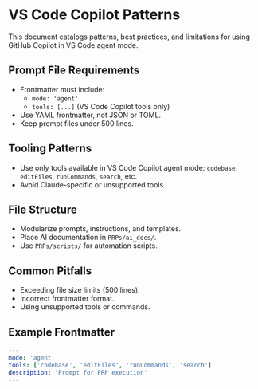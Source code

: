 # VS Code Copilot Patterns

This document catalogs patterns, best practices, and limitations for using GitHub Copilot in VS Code agent mode.

## Prompt File Requirements
- Frontmatter must include:
  - `mode: 'agent'`
  - `tools: [...]` (VS Code Copilot tools only)
- Use YAML frontmatter, not JSON or TOML.
- Keep prompt files under 500 lines.

## Tooling Patterns
- Use only tools available in VS Code Copilot agent mode: `codebase`, `editFiles`, `runCommands`, `search`, etc.
- Avoid Claude-specific or unsupported tools.

## File Structure
- Modularize prompts, instructions, and templates.
- Place AI documentation in `PRPs/ai_docs/`.
- Use `PRPs/scripts/` for automation scripts.

## Common Pitfalls
- Exceeding file size limits (500 lines).
- Incorrect frontmatter format.
- Using unsupported tools or commands.

## Example Frontmatter
```yaml
---
mode: 'agent'
tools: ['codebase', 'editFiles', 'runCommands', 'search']
description: 'Prompt for PRP execution'
---
```
